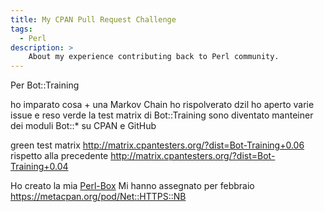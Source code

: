 ```yaml
---
title: My CPAN Pull Request Challenge
tags:
  - Perl
description: >
    About my experience contributing back to Perl community.
---
```


Per Bot::Training

ho imparato cosa + una Markov Chain
ho rispolverato dzil
ho aperto varie issue e reso verde la test matrix di Bot::Training
sono diventato manteiner dei moduli Bot::* su CPAN e GitHub

green test matrix http://matrix.cpantesters.org/?dist=Bot-Training+0.06
rispetto alla precedente http://matrix.cpantesters.org/?dist=Bot-Training+0.04


Ho creato la mia [Perl-Box](https://codio.com/fibo/Perl-Box)
Mi hanno assegnato per febbraio
https://metacpan.org/pod/Net::HTTPS::NB


  [1]: https://github.com/avar/task-bot-training/issues/1 "Issue: minimum Perl"
  [2]: https://github.com/avar/bot-training/issues/2 "Issue: Any::Moose is deprecated"

